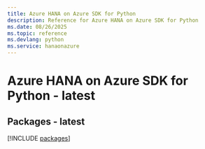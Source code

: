 ```yaml
---
title: Azure HANA on Azure SDK for Python
description: Reference for Azure HANA on Azure SDK for Python
ms.date: 08/26/2025
ms.topic: reference
ms.devlang: python
ms.service: hanaonazure
---
```

# Azure HANA on Azure SDK for Python - latest
## Packages - latest
[!INCLUDE [packages](hana-on-azure-index.md)]